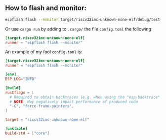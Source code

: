 ## How to flash and monitor:

```sh
espflash flash --monitor target/riscv32imc-unknown-none-elf/debug/test-esp3
```

Or use `cargo run` by adding to `.cargo/` the file `config.toml` the following:

```toml
[target.riscv32imc-unknown-none-elf]
runner = "espflash flash --monitor"
```

An example of my fool `config.toml` is:

```toml
[target.riscv32imc-unknown-none-elf]
runner = "espflash flash --monitor"

[env]
ESP_LOG="INFO"

[build]
rustflags = [
  # Required to obtain backtraces (e.g. when using the "esp-backtrace" crate.)
  # NOTE: May negatively impact performance of produced code
  "-C", "force-frame-pointers",
]

target = "riscv32imc-unknown-none-elf"

[unstable]
build-std = ["core"]
```